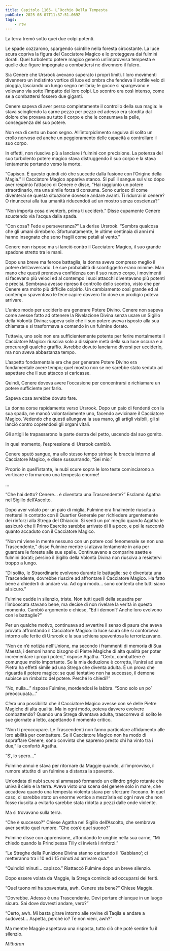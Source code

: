 ```yaml
---
title: Capitolo 1165- L’Occhio Della Tempesta
pubDate: 2025-08-07T11:37:51.069Z
tags:
    - rtw
---
```













La terra tremò sotto quei due colpi potenti.






Le spade cozzarono, spargendo scintille nella foresta circostante. La luce scura copriva la figura del Cacciatore Magico e lo proteggeva dai fulmini dorati. Quel turbolento potere magico generò un’improvvisa tempesta e quelle due figure impegnate a combattersi ne divennero il fulcro.






Sia Cenere che Ursrook avevano superato i propri limiti. I loro movimenti divennero un indistinto vortice di luce ed ombra che fendeva il sottile velo di pioggia, lasciando un lungo segno nell’aria; le gocce si spargevano e volevano via sotto l’impatto dei loro colpi. Lo scontro era così intenso, come se a combattersi fossero due giganti.






Cenere sapeva di aver perso completamente il controllo della sua magia: le stava sciogliendo la carne pezzo per pezzo ed adesso era stordita dal dolore che provava su tutto il corpo e che le consumava la pelle, conseguenza del suo potere.






Non era di certo un buon segno. All’intorpidimento seguiva di solito un crollo nervoso ed anche un peggioramento delle capacità a controllare il suo corpo.






In effetti, non riusciva più a lanciare i fulmini con precisione. La potenza del suo turbolento potere magico stava distruggendo il suo corpo e la stava lentamente portando verso la morte.






“Capisco. È questo quindi ciò che succede dalla fusione con l’Origine della Magia.” Il Cacciatore Magico appariva stanco. Si pulì il sangue sul viso dopo aver respinto l’attacco di Cenere e disse, “Hai raggiunto un potere straordinario, ma una simile forza ti consuma. Sono curioso di come diventerai se questa situazione dovesse andare avanti. Ti ridurrai in cenere? O rinuncerai alla tua umanità riducendoti ad un mostro senza coscienza?”






“Non importa cosa diventerò, prima ti ucciderò.” Disse cupamente Cenere scuotendo via l’acqua dalla spada.






“Con cosa? Fede e perseveranza?” La derise Ursrook. “Sembra qualcosa che gli umani direbbero. Sfortunatamente, le ultime centinaia di anni mi hanno insegnato che sono fragili come petali al vento.”






Cenere non rispose ma si lanciò contro il Cacciatore Magico, il suo grande spadone stretto tra le mani.






Dopo una breve ma feroce battaglia, la donna aveva compreso meglio il potere dell’avversario. Le sue probabilità di sconfiggerlo erano minime. Man mano che questi prendeva confidenza con il suo nuovo corpo, i movimenti si facevano più veloci ed al contempo i suoi attacchi diventavano più potenti e precisi. Sembrava avesse ripreso il controllo dello scontro, visto che per Cenere era molto più difficile colpirlo. Un cambiamento così grande ed al contempo spaventoso le fece capire davvero fin dove un prodigio poteva arrivare.






L’unico modo per ucciderlo era generare Potere Divino. Cenere non sapeva come avesse fatto ad ottenere la Rivelazione Divina senza usare un Sigillo della Volontà Divina; sapeva solo che il suo potere aveva risposto alla sua chiamata e si trasformava a comando in un fulmine dorato.






Tuttavia, uno solo non era sufficientemente potente per ferire mortalmente il Cacciatore Magico: riusciva solo a dissipare metà della sua luce oscura e a procurargli qualche graffio. Avrebbe dovuto lanciarne diversi per ucciderlo, ma non aveva abbastanza tempo.






L’aspetto fondamentale era che per generare Potere Divino era fondamentale avere tempo; quel mostro non se ne sarebbe stato seduto ad aspettare che il suo attacco si caricasse.






Quindi, Cenere doveva avere l’occasione per concentrarsi e richiamare un potere sufficiente per farlo.






Sapeva cosa avrebbe dovuto fare.






La donna corse rapidamente verso Ursrook. Dopo un paio di fendenti con la sua spada, ne mancò volontariamente uno, facendo avvicinare il Cacciatore Magico. Vedendo che questi allungava la sua mano, gli artigli visibili, gli si lanciò contro coprendosi gli organi vitali.






Gli artigli le trapassarono la parte destra del petto, uscendo dal suo gomito.






In quel momento, l’espressione di Ursrook cambiò.






Cenere sputò sangue, ma allo stesso tempo strinse le braccia intorno al Cacciatore Magico, e disse sussurrando, “Sei mio.”






Proprio in quell’istante, le nubi scure sopra le loro teste cominciarono a vorticare e formarono una tempesta enorme!






…






“Che hai detto? Cenere… è diventata una Trascendente?” Esclamò Agatha nel Sigillo dell’Ascolto.






Dopo aver volato per un paio di miglia, Fulmine era finalmente riuscita a mettersi in contatto con il Quartier Generale per richiedere urgentemente dei rinforzi alla Strega del Ghiaccio. Si sentì un po’ meglio quando Agatha le assicurò che il Primo Esercito sarebbe arrivato di lì a poco, e poi le raccontò quanto accaduto con il Cacciatore Magico.






“Non mi viene in mente nessuno con un potere così fenomenale se non una Trascendente,” disse Fulmine mentre si alzava lentamente in aria per guardare le foreste alle sue spalle. Continuavano a comparire saette e fulmini dorati; persino il Sigillo della Volontà Divina non riusciva a resistervi troppo a lungo.






“Di solito, le Straordinarie evolvono durante le battaglie: se è diventata una Trascendente, dovrebbe riuscire ad affrontare il Cacciatore Magico. Ha fatto bene a chiederti di andare via. Ad ogni modo… sono contenta che tutti siano al sicuro.”






Fulmine cadde in silenzio, triste. Non tutti quelli della squadra per l’imboscata stavano bene, ma decise di non rivelare la verità in questo momento. Cambiò argomento e chiese, “Ed i demoni? Anche loro evolvono con le battaglie?”






Per un qualche motivo, continuava ad avvertire il senso di paura che aveva provato affrontando il Cacciatore Magico: la luce scura che si contorceva intorno alle ferite di Ursrook e la sua schiena spaventosa la terrorizzavano.






“Non ce n’è notizia nell’Unione, ma secondo i frammenti di memoria di Sua Maestà, i demoni hanno bisogno di Pietre Magiche di alta qualità per poter incrementare i propri poteri,” rispose Agatha. “Certo, combattere è comunque molto importante. Se la mia deduzione è corretta, l’unirsi ad una Pietra ha effetti simile ad una Strega che diventa adulta. È un prova che riguarda il potere magico: se quel tentativo non ha successo, il demone subisce un rimbalzo del potere. Perché lo chiedi?”






“No, nulla…” rispose Fulmine, mordendosi le labbra. “Sono solo un po’ preoccupata…”






C’era una possibilità che il Cacciatore Magico avesse con sé delle Pietre Magiche di alta qualità. Ma in ogni modo, poteva davvero evolvere combattendo? Quando una Strega diventava adulta, trascorreva di solito le sue giornate a letto, aspettando il momento critico.






“Non ti preoccupare. Le Trascendenti non fanno particolare affidamento alle loro abilità per combattere. Se il Cacciatore Magico non ha modo di sopraffare Cenere, sono convinta che sapremo presto chi ha vinto tra i due,” la confortò Agatha.






“S’, lo spero…”






Fulmine annuì e stava per ritornare da Maggie quando, all’improvviso, il rumore attutito di un fulmine a distanza la spaventò.






Un’ondata di nubi scure si ammassò formando un cilindro grigio rotante che univa il cielo e la terra. Aveva visto una scena del genere solo in mare, che accadeva quando una tempesta violenta stava per sferzare l’oceano. In quel caso, ci sarebbe stato un enorme vortice a mezz’aria ed ogni nave che non fosse riuscita a evitarlo sarebbe stata ridotta a pezzi dalle onde violente.






Ma si trovavano sulla terra.






“Che è successo?” Chiese Agatha nel Sigillo dell’Ascolto, che sembrava aver sentito quel rumore. “Che cos’è quel suono?”






Fulmine disse con apprensione, affondando le unghie nella sua carne, “Mi chiedo quando la Principessa Tilly ci invierà i rinforzi.”






“Le Streghe della Punizione Divina stanno caricando il ‘Gabbiano’; ci metteranno tra i 10 ed i 15 minuti ad arrivare qua.”






“Quindici minuti… capisco.” Riattaccò Fulmine dopo un breve silenzio.






Dopo essere volata da Maggie, la Strega cominciò ad occuparsi dei feriti.






“Quel tuono mi ha spaventata, awh. Cenere sta bene?” Chiese Maggie.






“Dovrebbe. Adesso è una Trascendente. Devi portare chiunque in un luogo sicuro. Sai dove dovresti andare, vero?”






“Certo, awh. Mi basta girare intorno alle rovine di Taqila e andare a sudovest… Aspetta, perché io? Te non vieni, awh?”






Ma mentre Maggie aspettava una risposta, tutto ciò che poté sentire fu il silenzio.






<em>Mithdran</em>


                                


                                




